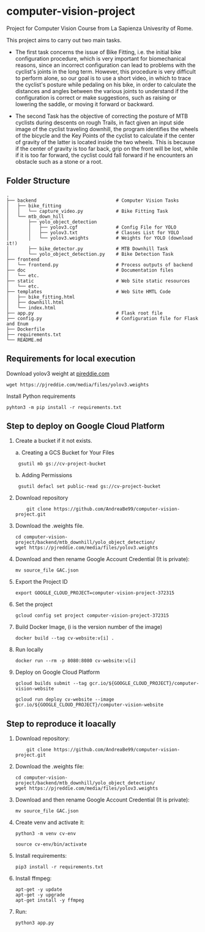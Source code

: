 # computer-vision-project
Project for Computer Vision Course from La Sapienza Univesrity of Rome.

This project aims to carry out two main tasks.

- The first task concerns the issue of Bike Fitting, i.e. the initial bike configuration procedure, which is very important for biomechanical reasons, since an incorrect configuration can lead to problems with the cyclist's joints in the long term.
However, this procedure is very difficult to perform alone, so our goal is to use a short video, in which to trace the cyclist's posture while pedaling on his bike, in order to calculate the distances and angles between the various joints to understand if the configuration is correct or make suggestions, such as raising or lowering the saddle, or moving it forward or backward.

- The second Task has the objective of correcting the posture of MTB cyclists during descents on rough Trails, in fact given an input side image of the cyclist traveling downhill, the program identifies the wheels of the bicycle and the Key Points of the cyclist to calculate if the center of gravity of the latter is located inside the two wheels. This is because if the center of gravity is too far back, grip on the front will be lost, while if it is too far forward, the cyclist could fall forward if he encounters an obstacle such as a stone or a root.


## Folder Structure

```
.
├── backend                             # Computer Vision Tasks
│   ├── bike_fitting        
│   │   └── capture_video.py            # Bike Fitting Task
│   └── mtb_down_hill       
│       ├── yolo_object_detection
│       │   ├── yolov3.cgf              # Config File for YOLO
│       │   ├── yolov3.txt              # Classes List for YOLO
│       │   └── yolov3.weights          # Weights for YOLO (download it!)
│       ├── bike_detector.py            # MTB Downhill Task
│       └── yolo_object_detection.py    # Bike Detection Task
├── frontend                            
│   └── frontend.py                     # Process outputs of backend
├── doc                                 # Documentation files
│   └── etc.
├── static                              # Web Site static resources
│   └── etc.
├── templates                           # Web Site HMTL Code
│   ├── bike_fitting.html
│   ├── downhill.html
│   └── index.html
├── app.py                              # Flask root file
├── config.py                           # Configuration file for Flask and Enum
├── Dockerfile
├── requirements.txt
└── README.md
```

## Requirements for local execution

Download yolov3 weight at [pjreddie.com](https://pjreddie.com/media/files/yolov3.weights)

    wget https://pjreddie.com/media/files/yolov3.weights

Install Python requirements

    pyhton3 -m pip install -r requirements.txt

## Step to deploy on Google Cloud Platform

1. Create a bucket if it not exists.

    a. Creating a GCS Bucket for Your Files

        gsutil mb gs://cv-project-bucket

    b. Adding Permissions

        gsutil defacl set public-read gs://cv-project-bucket

2. Download repository
    ```
        git clone https://github.com/AndreaBe99/computer-vision-project.git 
    ```

3. Download the .weights file.
    ```
    cd computer-vision-project/backend/mtb_downhill/yolo_object_detection/
    wget https://pjreddie.com/media/files/yolov3.weights
    ```

4. Download and then rename Google Account Credential  (It is private):

    ```
    mv source_file GAC.json
    ```

5. Export the Project ID
    ```
    export GOOGLE_CLOUD_PROJECT=computer-vision-project-372315
    ```

6. Set the project
    ```
    gcloud config set project computer-vision-project-372315
    ```

7. Build Docker Image, (i is the version number of the image)
    ```
    docker build --tag cv-website:v[i] .
    ```

8. Run locally
    ```
    docker run --rm -p 8080:8080 cv-website:v[i]
    ```

9. Deploy on Google Cloud Platform

    ```
    gcloud builds submit --tag gcr.io/${GOOGLE_CLOUD_PROJECT}/computer-vision-website

    gcloud run deploy cv-website --image gcr.io/${GOOGLE_CLOUD_PROJECT}/computer-vision-website
    ```

## Step to reproduce it loacally

1. Download repository:
    ```
        git clone https://github.com/AndreaBe99/computer-vision-project.git 
    ```

2. Download the .weights file:
    ```
    cd computer-vision-project/backend/mtb_downhill/yolo_object_detection/
    wget https://pjreddie.com/media/files/yolov3.weights
    ```

3. Download and then rename Google Account Credential  (It is private):
    ```
    mv source_file GAC.json
    ```

4. Create venv and activate it:
    ```
    python3 -m venv cv-env

    source cv-env/bin/activate
    ```

5. Install requirements:
    ```
    pip3 install -r requirements.txt
    ```

6. Install ffmpeg:
    ```
    apt-get -y update
    apt-get -y upgrade
    apt-get install -y ffmpeg
    ```

7. Run:
    ```
    python3 app.py
    ```